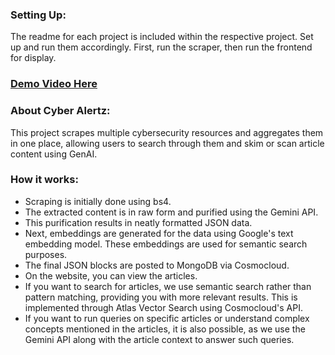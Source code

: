 ### Setting Up:
The readme for each project is included within the respective project. Set up and run them accordingly. First, run the scraper, then run the frontend for display.

### [Demo Video Here](https://drive.google.com/file/d/1VVe_GXD8vQG4VpPpSYwgdjOqOH2Mlt1g/view?usp=sharing)

### About Cyber Alertz:
This project scrapes multiple cybersecurity resources and aggregates them in one place, allowing users to search through them and skim or scan article content using GenAI.

### How it works:
- Scraping is initially done using bs4.
- The extracted content is in raw form and purified using the Gemini API.
- This purification results in neatly formatted JSON data.
- Next, embeddings are generated for the data using Google's text embedding model. These embeddings are used for semantic search purposes.
- The final JSON blocks are posted to MongoDB via Cosmocloud.
- On the website, you can view the articles.
- If you want to search for articles, we use semantic search rather than pattern matching, providing you with more relevant results. This is implemented through Atlas Vector Search using Cosmocloud's API.
- If you want to run queries on specific articles or understand complex concepts mentioned in the articles, it is also possible, as we use the Gemini API along with the article context to answer such queries.
